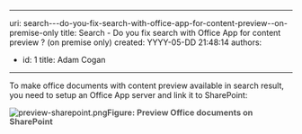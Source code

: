 

---
uri: search---do-you-fix-search-with-office-app-for-content-preview--on-premise-only
title: Search - Do you fix search with Office App for content preview ? (on premise only)
created: YYYY-05-DD 21:48:14
authors:
  - id: 1
    title: Adam Cogan
---




<span class='intro'> ​​​​​To make office documents with content​&#160;preview available in search result, you need to setup an Office App server and link it to SharePoint&#58; </span>

<dl class="image"><dt>​<img src="/PublishingImages/preview-sharepoint.png" alt="preview-sharepoint.png" />​<span style="color&#58;#555555;font-size&#58;0.9rem;font-weight&#58;bold;line-height&#58;16px;">​Figure&#58; Preview Office documents on SharePoint</span></dt></dl>



